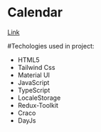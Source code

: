 # Calendar 

[Link](https://sanyokmalyshev.github.io/Calendar_task/)

#Techologies used in project:
* HTML5
* Tailwind Css
* Material UI
* JavaScript
* TypeScript
* LocaleStorage
* Redux-Toolkit
* Craco
* DayJs
